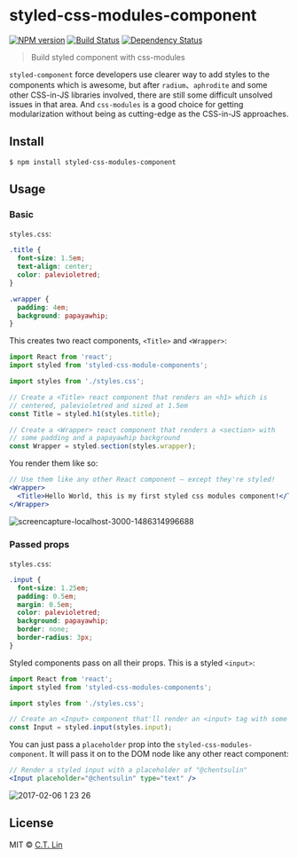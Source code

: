 # styled-css-modules-component

[![NPM version][npm-image]][npm-url]
[![Build Status][travis-image]][travis-url]
[![Dependency Status][david_img]][david_site]

> Build styled component with css-modules

`styled-component` force developers use clearer way to add styles to the components which is awesome, but after `radium`、`aphrodite` and some other CSS-in-JS libraries involved, there are still some difficult unsolved issues in that area. And `css-modules` is a good choice for getting modularization without being as cutting-edge as the CSS-in-JS approaches.

## Install

```
$ npm install styled-css-modules-component
```

## Usage

### Basic

`styles.css`:

```css
.title {
  font-size: 1.5em;
  text-align: center;
  color: palevioletred;
}

.wrapper {
  padding: 4em;
  background: papayawhip;
}
```

This creates two react components, `<Title>` and `<Wrapper>`:

```js
import React from 'react';
import styled from 'styled-css-module-components';

import styles from './styles.css';

// Create a <Title> react component that renders an <h1> which is
// centered, palevioletred and sized at 1.5em
const Title = styled.h1(styles.title);

// Create a <Wrapper> react component that renders a <section> with
// some padding and a papayawhip background
const Wrapper = styled.section(styles.wrapper);
```

You render them like so:

```jsx
// Use them like any other React component – except they're styled!
<Wrapper>
  <Title>Hello World, this is my first styled css modules component!</Title>
</Wrapper>
```

![screencapture-localhost-3000-1486314996688](https://cloud.githubusercontent.com/assets/3382565/22628156/1581950e-ec0a-11e6-9a15-4ed2b7d3d816.png)


### Passed props

`styles.css`:

```css
.input {
  font-size: 1.25em;
  padding: 0.5em;
  margin: 0.5em;
  color: palevioletred;
  background: papayawhip;
  border: none;
  border-radius: 3px;
}
```

Styled components pass on all their props. This is a styled `<input>`:

```js
import React from 'react';
import styled from 'styled-css-modules-components';

import styles from './styles.css';

// Create an <Input> component that'll render an <input> tag with some styles
const Input = styled.input(styles.input);
```

You can just pass a `placeholder` prop into the `styled-css-modules-component`. It will pass it on to the DOM node like any other react component:

```jsx
// Render a styled input with a placeholder of "@chentsulin"
<Input placeholder="@chentsulin" type="text" />
```

![2017-02-06 1 23 26](https://cloud.githubusercontent.com/assets/3382565/22628206/f20db8fe-ec0a-11e6-9980-36a6090cb3e1.png)


## License

MIT © [C.T. Lin](https://github.com/chentsulin/styled-css-modules-component)

[npm-image]: https://badge.fury.io/js/styled-css-modules-component.svg
[npm-url]: https://npmjs.org/package/styled-css-modules-component
[travis-image]: https://travis-ci.org/chentsulin/styled-css-modules-component.svg
[travis-url]: https://travis-ci.org/chentsulin/styled-css-modules-component
[coveralls-image]: https://coveralls.io/repos/chentsulin/styled-css-modules-component/badge.svg?branch=master&service=github
[coveralls-url]: https://coveralls.io/r/chentsulin/styled-css-modules-component?branch=master
[david_img]: https://david-dm.org/chentsulin/styled-css-modules-component.svg
[david_site]: https://david-dm.org/chentsulin/styled-css-modules-component

